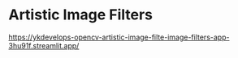 # Artistic Image Filters

https://ykdevelops-opencv-artistic-image-filte-image-filters-app-3hu91f.streamlit.app/
